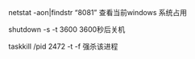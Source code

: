 netstat -aon|findstr “8081”  查看当前windows 系统占用

shutdown -s -t 3600 3600秒后关机

taskkill /pid 2472 -t -f 强杀该进程
